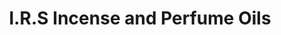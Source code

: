 ---
title: "I.R.S Incense and Perfume Oils"
url: /kochi/i-r-s-incense-and-perfume-oils/
shop: Parfümerie
---